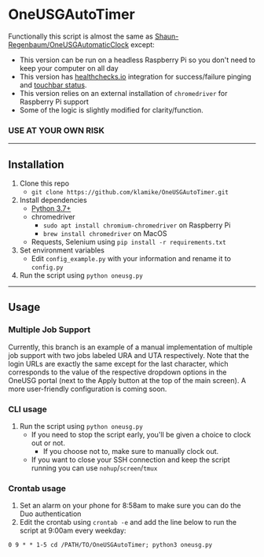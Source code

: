 # OneUSGAutoTimer

Functionally this script is almost the same as [Shaun-Regenbaum/OneUSGAutomaticClock](https://github.com/Shaun-Regenbaum/OneUSGAutomaticClock) except:
- This version can be run on a headless Raspberry Pi so you don't need to keep your computer on all day
- This version has [healthchecks.io](https://healthchecks.io) integration for success/failure pinging and [touchbar status](https://github.com/klamike/btt-healthchecks).
- This version relies on an external installation of `chromedriver` for Raspberry Pi support
- Some of the logic is slightly modified for clarity/function.

### USE AT YOUR OWN RISK
___

## Installation

1. Clone this repo
    - `git clone https://github.com/klamike/OneUSGAutoTimer.git`
2. Install dependencies
    - [Python 3.7+](https://www.python.org/downloads/)
    - chromedriver
      - `sudo apt install chromium-chromedriver` on Raspberry Pi
      - `brew install chromedriver` on MacOS
    - Requests, Selenium using `pip install -r requirements.txt`
3. Set environment variables
    - Edit `config_example.py` with your information and rename it to `config.py`
4. Run the script using `python oneusg.py`

___

## Usage

### Multiple Job Support

Currently, this branch is an example of a manual implementation of multiple job support with two jobs labeled URA and UTA respectively. Note that the login URLs are exactly the same except for the last character, which corresponds to the value of the respective dropdown options in the OneUSG portal (next to the Apply button at the top of the main screen). A more user-friendly configuration is coming soon.

### CLI usage

1. Run the script using `python oneusg.py`
   - If you need to stop the script early, you'll be given a choice to clock out or not.
      - If you choose not to, make sure to manually clock out.
   - If you want to close your SSH connection and keep the script running you can use `nohup`/`screen`/`tmux`

### Crontab usage

1. Set an alarm on your phone for 8:58am to make sure you can do the Duo authentication
2. Edit the crontab using `crontab -e` and add the line below to run the script at 9:00am every weekday:

`0 9 * * 1-5 cd /PATH/TO/OneUSGAutoTimer; python3 oneusg.py`
